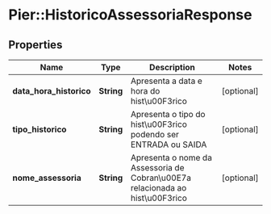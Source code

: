 # Pier::HistoricoAssessoriaResponse

## Properties
Name | Type | Description | Notes
------------ | ------------- | ------------- | -------------
**data_hora_historico** | **String** | Apresenta a data e hora do hist\u00F3rico | [optional] 
**tipo_historico** | **String** | Apresenta o tipo do hist\u00F3rico podendo ser ENTRADA ou SAIDA | [optional] 
**nome_assessoria** | **String** | Apresenta o nome da Assessoria de Cobran\u00E7a relacionada ao hist\u00F3rico | [optional] 



